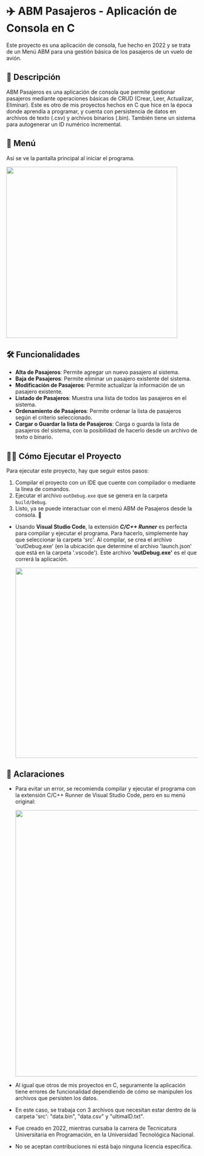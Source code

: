 # ✈️ ABM Pasajeros - Aplicación de Consola en C

Este proyecto es una aplicación de consola, fue hecho en 2022 y se trata de un Menú ABM para una gestión básica de los pasajeros de un vuelo de avión.

## 📘 Descripción

ABM Pasajeros es una aplicación de consola que permite gestionar pasajeros mediante operaciones básicas de CRUD (Crear, Leer, Actualizar, Eliminar). Este es otro de mis proyectos hechos en C que hice en la época donde aprendía a programar, y cuenta con persistencia de datos en archivos de texto (.csv) y archivos binarios (.bin). También tiene un sistema para autogenerar un ID numérico incremental.

## 🚀 Menú

Así se ve la pantalla principal al iniciar el programa.

<img src="https://github.com/user-attachments/assets/4c25fe68-a97a-45e0-a66d-5e87423c1270" width="450"/>

## 🛠️ Funcionalidades

- **Alta de Pasajeros**: Permite agregar un nuevo pasajero al sistema.
- **Baja de Pasajeros**: Permite eliminar un pasajero existente del sistema.
- **Modificación de Pasajeros**: Permite actualizar la información de un pasajero existente.
- **Listado de Pasajeros**: Muestra una lista de todos las pasajeros en el sistema.
- **Ordenamiento de Pasajeros**: Permite ordenar la lista de pasajeros según el criterio seleccionado.
- **Cargar o Guardar la lista de Pasajeros**: Carga o guarda la lista de pasajeros del sistema, con la posibilidad de hacerlo desde un archivo de texto o binario.

## 👨‍💻 Cómo Ejecutar el Proyecto

Para ejecutar este proyecto, hay que seguir estos pasos:

1. Compilar el proyecto con un IDE que cuente con compilador o mediante la línea de comandos.
2. Ejecutar el archivo `outDebug.exe` que se genera en la carpeta `build/Debug`.
3. Listo, ya se puede interactuar con el menú ABM de Pasajeros desde la consola. 🎉

- Usando **Visual Studio Code**, la extensión ***C/C++ Runner*** es perfecta para compilar y ejecutar el programa. Para hacerlo, simplemente hay que seleccionar la carpeta 'src'. Al compilar, se crea el archivo 'outDebug.exe' (en la ubicación que determine el archivo 'launch.json' que está en la carpeta '.vscode'). Este archivo **'outDebug.exe'** es el que correrá la aplicación.

  <img src="https://github.com/user-attachments/assets/21aac7da-b211-4983-b944-9590aa125365" width="500"/>

## 📌 Aclaraciones
- Para evitar un error, se recomienda compilar y ejecutar el programa con la extensión C/C++ Runner de Visual Studio Code, pero en su menú original:
 
  <img src="https://github.com/user-attachments/assets/3c5c3683-7e50-4f39-a5a4-420cd6621083" width="700"/>
  
- Al igual que otros de mis proyectos en C, seguramente la aplicación tiene errores de funcionalidad dependiendo de cómo se manipulen los archivos que persisten los datos.
- En este caso, se trabaja con 3 archivos que necesitan estar dentro de la carpeta 'src': "data.bin", "data.csv" y "ultimaID.txt".
- Fue creado en 2022, mientras cursaba la carrera de Tecnicatura Universitaria en Programación, en la Universidad Tecnológica Nacional.
- No se aceptan contribuciones ni está bajo ninguna licencia específica.
